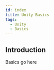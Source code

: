 ```yaml
---
id: index
title: Unity Basics
tags:
  - Unity
  - Basics
---
```


## Introduction

Basics go here